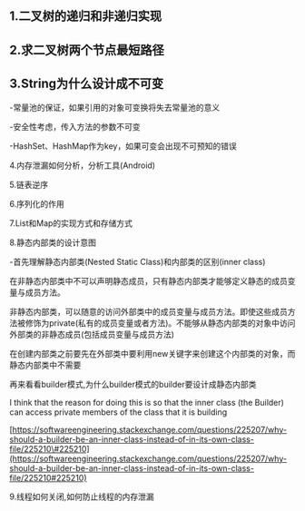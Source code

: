 ## 1.二叉树的递归和非递归实现

## 2.求二叉树两个节点最短路径



## 3.String为什么设计成不可变

-常量池的保证，如果引用的对象可变换将失去常量池的意义

-安全性考虑，传入方法的参数不可变

-HashSet、HashMap作为key，如果可变会出现不可预知的错误

4.内存泄漏如何分析，分析工具\(Android\)

5.链表逆序

6.序列化的作用

7.List和Map的实现方式和存储方式

8.静态内部类的设计意图

-首先理解静态内部类\(Nested Static Class\)和内部类的区别\(inner class\)

在非静态内部类中不可以声明静态成员，只有静态内部类才能够定义静态的成员变量与成员方法。

非静态内部类，可以随意的访问外部类中的成员变量与成员方法。即使这些成员方法被修饰为private\(私有的成员变量或者方法\)。不能够从静态内部类的对象中访问外部类的非静态成员\(包括成员变量与成员方法\)

在创建内部类之前要先在外部类中要利用new关键字来创建这个内部类的对象，而静态内部类中不需要

再来看看builder模式,为什么builder模式的builder要设计成静态内部类

I think that the reason for doing this is so that the inner class \(the Builder\) can access private members of the class that it is building

[https://softwareengineering.stackexchange.com/questions/225207/why-should-a-builder-be-an-inner-class-instead-of-in-its-own-class-file/225210\#225210](https://softwareengineering.stackexchange.com/questions/225207/why-should-a-builder-be-an-inner-class-instead-of-in-its-own-class-file/225210#225210)

9.线程如何关闭,如何防止线程的内存泄漏

